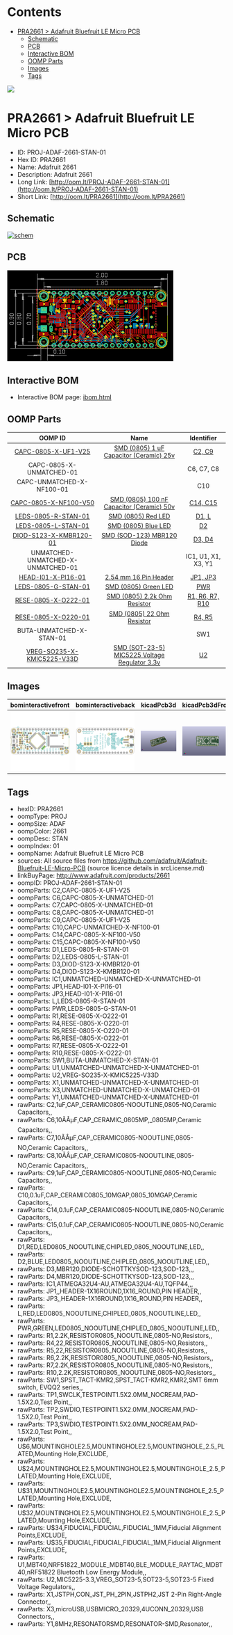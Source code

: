 



Contents
========

* [PRA2661 > Adafruit Bluefruit LE Micro PCB](#pra2661--adafruit-bluefruit-le-micro-pcb)
	* [Schematic](#schematic)
	* [PCB](#pcb)
	* [Interactive BOM](#interactive-bom)
	* [OOMP Parts](#oomp-parts)
	* [Images](#images)
	* [Tags](#tags)
  
![][im]
# PRA2661 > Adafruit Bluefruit LE Micro PCB

- ID: PROJ-ADAF-2661-STAN-01
- Hex ID: PRA2661
- Name: Adafruit 2661
- Description: Adafruit 2661
- Long Link: [http://oom.lt/PROJ-ADAF-2661-STAN-01](http://oom.lt/PROJ-ADAF-2661-STAN-01)
- Short Link: [http://oom.lt/PRA2661](http://oom.lt/PRA2661)

## Schematic
  
[![schem](eagleSchemImage.png)](eagleSchemImage.png)
## PCB
  
[![pcb](eagleImage.png)](eagleImage.png)
## Interactive BOM

- Interactive BOM page: [ibom.html](https://htmlpreview.github.io/?https://github.com/oomlout/oomlout_OOMP_projects/blob/main/PROJ-ADAF-2661-STAN-01/kicad/bom/ibom.html)

## OOMP Parts
  

|OOMP ID|Name|Identifier|
| :---: | :---: | :---: |
|[CAPC-0805-X-UF1-V25](https://github.com/oomlout/oomlout_OOMP_parts/tree/main/CAPC-0805-X-UF1-V25/)|[SMD (0805) 1 uF Capacitor (Ceramic) 25v](https://github.com/oomlout/oomlout_OOMP_parts/tree/main/CAPC-0805-X-UF1-V25/)|[C2, C9](https://github.com/oomlout/oomlout_OOMP_parts/tree/main/CAPC-0805-X-UF1-V25/)|
|CAPC-0805-X-UNMATCHED-01||C6, C7, C8|
|CAPC-UNMATCHED-X-NF100-01||C10|
|[CAPC-0805-X-NF100-V50](https://github.com/oomlout/oomlout_OOMP_parts/tree/main/CAPC-0805-X-NF100-V50/)|[SMD (0805) 100 nF Capacitor (Ceramic) 50v](https://github.com/oomlout/oomlout_OOMP_parts/tree/main/CAPC-0805-X-NF100-V50/)|[C14, C15](https://github.com/oomlout/oomlout_OOMP_parts/tree/main/CAPC-0805-X-NF100-V50/)|
|[LEDS-0805-R-STAN-01](https://github.com/oomlout/oomlout_OOMP_parts/tree/main/LEDS-0805-R-STAN-01/)|[SMD (0805) Red LED](https://github.com/oomlout/oomlout_OOMP_parts/tree/main/LEDS-0805-R-STAN-01/)|[D1, L](https://github.com/oomlout/oomlout_OOMP_parts/tree/main/LEDS-0805-R-STAN-01/)|
|[LEDS-0805-L-STAN-01](https://github.com/oomlout/oomlout_OOMP_parts/tree/main/LEDS-0805-L-STAN-01/)|[SMD (0805) Blue LED](https://github.com/oomlout/oomlout_OOMP_parts/tree/main/LEDS-0805-L-STAN-01/)|[D2](https://github.com/oomlout/oomlout_OOMP_parts/tree/main/LEDS-0805-L-STAN-01/)|
|[DIOD-S123-X-KMBR120-01](https://github.com/oomlout/oomlout_OOMP_parts/tree/main/DIOD-S123-X-KMBR120-01/)|[SMD (SOD-123) MBR120 Diode](https://github.com/oomlout/oomlout_OOMP_parts/tree/main/DIOD-S123-X-KMBR120-01/)|[D3, D4](https://github.com/oomlout/oomlout_OOMP_parts/tree/main/DIOD-S123-X-KMBR120-01/)|
|UNMATCHED-UNMATCHED-X-UNMATCHED-01||IC1, U1, X1, X3, Y1|
|[HEAD-I01-X-PI16-01](https://github.com/oomlout/oomlout_OOMP_parts/tree/main/HEAD-I01-X-PI16-01/)|[2.54 mm 16 Pin Header](https://github.com/oomlout/oomlout_OOMP_parts/tree/main/HEAD-I01-X-PI16-01/)|[JP1, JP3](https://github.com/oomlout/oomlout_OOMP_parts/tree/main/HEAD-I01-X-PI16-01/)|
|[LEDS-0805-G-STAN-01](https://github.com/oomlout/oomlout_OOMP_parts/tree/main/LEDS-0805-G-STAN-01/)|[SMD (0805) Green LED](https://github.com/oomlout/oomlout_OOMP_parts/tree/main/LEDS-0805-G-STAN-01/)|[PWR](https://github.com/oomlout/oomlout_OOMP_parts/tree/main/LEDS-0805-G-STAN-01/)|
|[RESE-0805-X-O222-01](https://github.com/oomlout/oomlout_OOMP_parts/tree/main/RESE-0805-X-O222-01/)|[SMD (0805) 2.2k Ohm Resistor](https://github.com/oomlout/oomlout_OOMP_parts/tree/main/RESE-0805-X-O222-01/)|[R1, R6, R7, R10](https://github.com/oomlout/oomlout_OOMP_parts/tree/main/RESE-0805-X-O222-01/)|
|[RESE-0805-X-O220-01](https://github.com/oomlout/oomlout_OOMP_parts/tree/main/RESE-0805-X-O220-01/)|[SMD (0805) 22 Ohm Resistor](https://github.com/oomlout/oomlout_OOMP_parts/tree/main/RESE-0805-X-O220-01/)|[R4, R5](https://github.com/oomlout/oomlout_OOMP_parts/tree/main/RESE-0805-X-O220-01/)|
|BUTA-UNMATCHED-X-STAN-01||SW1|
|[VREG-SO235-X-KMIC5225-V33D](https://github.com/oomlout/oomlout_OOMP_parts/tree/main/VREG-SO235-X-KMIC5225-V33D/)|[SMD (SOT-23-5) MIC5225 Voltage Regulator 3.3v](https://github.com/oomlout/oomlout_OOMP_parts/tree/main/VREG-SO235-X-KMIC5225-V33D/)|[U2](https://github.com/oomlout/oomlout_OOMP_parts/tree/main/VREG-SO235-X-KMIC5225-V33D/)|

## Images
  
  

|bominteractivefront|bominteractiveback|kicadPcb3d|kicadPcb3dFront|kicadPcb3dBack|kicadSchem|eagleImage|eagleSchemImage|pcbdraw|pcbdrawback|
| :---: | :---: | :---: | :---: | :---: | :---: | :---: | :---: | :---: | :---: |
|[![bominteractivefront](bomFront_140.png)](bomFront.png)|[![bominteractiveback](bomBack_140.png)](bomBack.png)|[![kicadPcb3d](kicadPcb3d_140.png)](kicadPcb3d.png)|[![kicadPcb3dFront](kicadPcb3dFront_140.png)](kicadPcb3dFront.png)|[![kicadPcb3dBack](kicadPcb3dBack_140.png)](kicadPcb3dBack.png)|[![kicadSchem](kicadSchem_140.png)](kicadSchem.png)|[![eagleImage](eagleImage_140.png)](eagleImage.png)|[![eagleSchemImage](eagleSchemImage_140.png)](eagleSchemImage.png)|[![pcbdraw](pcbdraw_140.png)](pcbdraw.png)|[![pcbdrawback](pcbdrawBack_140.png)](pcbdrawBack.png)|

## Tags

- hexID: PRA2661
- oompType: PROJ
- oompSize: ADAF
- oompColor: 2661
- oompDesc: STAN
- oompIndex: 01
- oompName: Adafruit Bluefruit LE Micro PCB
- sources: All source files from https://github.com/adafruit/Adafruit-Bluefruit-LE-Micro-PCB (source licence details in srcLicense.md)
- linkBuyPage: http://www.adafruit.com/products/2661
- oompID: PROJ-ADAF-2661-STAN-01
- oompParts: C2,CAPC-0805-X-UF1-V25
- oompParts: C6,CAPC-0805-X-UNMATCHED-01
- oompParts: C7,CAPC-0805-X-UNMATCHED-01
- oompParts: C8,CAPC-0805-X-UNMATCHED-01
- oompParts: C9,CAPC-0805-X-UF1-V25
- oompParts: C10,CAPC-UNMATCHED-X-NF100-01
- oompParts: C14,CAPC-0805-X-NF100-V50
- oompParts: C15,CAPC-0805-X-NF100-V50
- oompParts: D1,LEDS-0805-R-STAN-01
- oompParts: D2,LEDS-0805-L-STAN-01
- oompParts: D3,DIOD-S123-X-KMBR120-01
- oompParts: D4,DIOD-S123-X-KMBR120-01
- oompParts: IC1,UNMATCHED-UNMATCHED-X-UNMATCHED-01
- oompParts: JP1,HEAD-I01-X-PI16-01
- oompParts: JP3,HEAD-I01-X-PI16-01
- oompParts: L,LEDS-0805-R-STAN-01
- oompParts: PWR,LEDS-0805-G-STAN-01
- oompParts: R1,RESE-0805-X-O222-01
- oompParts: R4,RESE-0805-X-O220-01
- oompParts: R5,RESE-0805-X-O220-01
- oompParts: R6,RESE-0805-X-O222-01
- oompParts: R7,RESE-0805-X-O222-01
- oompParts: R10,RESE-0805-X-O222-01
- oompParts: SW1,BUTA-UNMATCHED-X-STAN-01
- oompParts: U1,UNMATCHED-UNMATCHED-X-UNMATCHED-01
- oompParts: U2,VREG-SO235-X-KMIC5225-V33D
- oompParts: X1,UNMATCHED-UNMATCHED-X-UNMATCHED-01
- oompParts: X3,UNMATCHED-UNMATCHED-X-UNMATCHED-01
- oompParts: Y1,UNMATCHED-UNMATCHED-X-UNMATCHED-01
- rawParts: C2,1uF,CAP_CERAMIC0805-NOOUTLINE,0805-NO,Ceramic Capacitors,,
- rawParts: C6,10ÃÂµF,CAP_CERAMIC_0805MP,_0805MP,Ceramic Capacitors,,
- rawParts: C7,10ÃÂµF,CAP_CERAMIC0805-NOOUTLINE,0805-NO,Ceramic Capacitors,,
- rawParts: C8,10ÃÂµF,CAP_CERAMIC0805-NOOUTLINE,0805-NO,Ceramic Capacitors,,
- rawParts: C9,1uF,CAP_CERAMIC0805-NOOUTLINE,0805-NO,Ceramic Capacitors,,
- rawParts: C10,0.1uF,CAP_CERAMIC0805_10MGAP,0805_10MGAP,Ceramic Capacitors,,
- rawParts: C14,0.1uF,CAP_CERAMIC0805-NOOUTLINE,0805-NO,Ceramic Capacitors,,
- rawParts: C15,0.1uF,CAP_CERAMIC0805-NOOUTLINE,0805-NO,Ceramic Capacitors,,
- rawParts: D1,RED,LED0805_NOOUTLINE,CHIPLED_0805_NOOUTLINE,LED,,
- rawParts: D2,BLUE,LED0805_NOOUTLINE,CHIPLED_0805_NOOUTLINE,LED,,
- rawParts: D3,MBR120,DIODE-SCHOTTKYSOD-123,SOD-123,,,
- rawParts: D4,MBR120,DIODE-SCHOTTKYSOD-123,SOD-123,,,
- rawParts: IC1,ATMEGA32U4-AU,ATMEGA32U4-AU,TQFP44,,,
- rawParts: JP1,,HEADER-1X16ROUND,1X16_ROUND,PIN HEADER,,
- rawParts: JP3,,HEADER-1X16ROUND,1X16_ROUND,PIN HEADER,,
- rawParts: L,RED,LED0805_NOOUTLINE,CHIPLED_0805_NOOUTLINE,LED,,
- rawParts: PWR,GREEN,LED0805_NOOUTLINE,CHIPLED_0805_NOOUTLINE,LED,,
- rawParts: R1,2.2K,RESISTOR0805_NOOUTLINE,0805-NO,Resistors,,
- rawParts: R4,22,RESISTOR0805_NOOUTLINE,0805-NO,Resistors,,
- rawParts: R5,22,RESISTOR0805_NOOUTLINE,0805-NO,Resistors,,
- rawParts: R6,2.2K,RESISTOR0805_NOOUTLINE,0805-NO,Resistors,,
- rawParts: R7,2.2K,RESISTOR0805_NOOUTLINE,0805-NO,Resistors,,
- rawParts: R10,2.2K,RESISTOR0805_NOOUTLINE,0805-NO,Resistors,,
- rawParts: SW1,SPST_TACT-KMR2,SPST_TACT-KMR2,KMR2,SMT 6mm switch, EVQQ2 series,,
- rawParts: TP1,SWCLK,TESTPOINT1.5X2.0MM_NOCREAM,PAD-1.5X2.0,Test Point,,
- rawParts: TP2,SWDIO,TESTPOINT1.5X2.0MM_NOCREAM,PAD-1.5X2.0,Test Point,,
- rawParts: TP3,SWDIO,TESTPOINT1.5X2.0MM_NOCREAM,PAD-1.5X2.0,Test Point,,
- rawParts: U$6,MOUNTINGHOLE2.5,MOUNTINGHOLE2.5,MOUNTINGHOLE_2.5_PLATED,Mounting Hole,EXCLUDE,
- rawParts: U$24,MOUNTINGHOLE2.5,MOUNTINGHOLE2.5,MOUNTINGHOLE_2.5_PLATED,Mounting Hole,EXCLUDE,
- rawParts: U$31,MOUNTINGHOLE2.5,MOUNTINGHOLE2.5,MOUNTINGHOLE_2.5_PLATED,Mounting Hole,EXCLUDE,
- rawParts: U$32,MOUNTINGHOLE2.5,MOUNTINGHOLE2.5,MOUNTINGHOLE_2.5_PLATED,Mounting Hole,EXCLUDE,
- rawParts: U$34,FIDUCIAL,FIDUCIAL,FIDUCIAL_1MM,Fiducial Alignment Points,EXCLUDE,
- rawParts: U$35,FIDUCIAL,FIDUCIAL,FIDUCIAL_1MM,Fiducial Alignment Points,EXCLUDE,
- rawParts: U1,MBT40,NRF51822_MODULE_MDBT40,BLE_MODULE_RAYTAC_MDBT40,nRF51822 Bluetooth Low Energy Module,,
- rawParts: U2,MIC5225-3.3,VREG_SOT23-5,SOT23-5,SOT23-5 Fixed Voltage Regulators,,
- rawParts: X1,JSTPH,CON_JST_PH_2PIN,JSTPH2,JST 2-Pin Right-Angle Connector,,
- rawParts: X3,microUSB,USBMICRO_20329,4UCONN_20329,USB Connectors,,
- rawParts: Y1,8MHz,RESONATORSMD,RESONATOR-SMD,Resonator,,



[im]: kicadPcb3d_450.png

